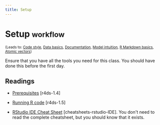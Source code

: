 ```yaml
---
title: Setup
---
```


<!-- Generated automatically from setup.yml. Do not edit by hand -->

# Setup <small class='workflow'>workflow</small>
<small>(Leads to: [Code style](code-style.md), [Data basics](data-basics.md), [Documentation](documentation.md), [Model intuition](model-basics.md), [R Markdown basics](rmarkdown-basics.md), [Atomic vectors](vectors.md))</small>

Ensure that you have all the tools you need for this class. You should
have done this before the first day.

## Readings

  * [Prerequisites](http://r4ds.had.co.nz/introduction.html#prerequisites) [r4ds-1.4]

  * [Running R code](http://r4ds.had.co.nz/introduction.html#running-r-code) [r4ds-1.5]

  * [RStudio IDE Cheat Sheet](https://www.rstudio.com/wp-content/uploads/2016/01/rstudio-IDE-cheatsheet.pdf) [cheatsheets-rstudio-IDE].
    You don't need to read the complete cheatsheet, but you should know that it
    exists.



